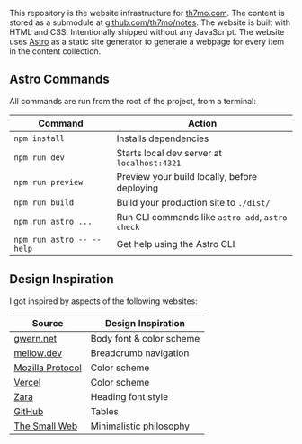 This repository is the website infrastructure for [th7mo.com](https://th7mo.com).
The content is stored as a submodule at
[github.com/th7mo/notes](https://github.com/th7mo/notes). The website is built
with HTML and CSS. Intentionally shipped without any JavaScript. The website
uses [Astro](https://astro.build/) as a static site generator to generate a
webpage for every item in the content collection.

## Astro Commands

All commands are run from the root of the project, from a terminal:

| Command                             | Action                                           |
|-------------------------------------|--------------------------------------------------|
| `npm install`                       | Installs dependencies                            |
| `npm run dev`                       | Starts local dev server at `localhost:4321`      |
| `npm run preview`                   | Preview your build locally, before deploying     |
| `npm run build`                     | Build your production site to `./dist/`          |
| `npm run astro ...`                 | Run CLI commands like `astro add`, `astro check` |
| `npm run astro -- --help`           | Get help using the Astro CLI                     |

## Design Inspiration

I got inspired by aspects of the following websites:  

| Source                                                                    | Design Inspiration       |
|---------------------------------------------------------------------------|--------------------------|
| [gwern.net](https://gwern.net/)                                           | Body font & color scheme |
| [mellow.dev](https://mellow.dev/)                                         | Breadcrumb navigation    |
| [Mozilla Protocol](https://protocol.mozilla.org/)                         | Color scheme             |
| [Vercel](https://vercel.com/)                                             | Color scheme             |
| [Zara](https://www.zara.com)                                              | Heading font style       |
| [GitHub](https://github.com)                                              | Tables                   |
| [The Small Web](https://benhoyt.com/writings/the-small-web-is-beautiful/) | Minimalistic philosophy  |
